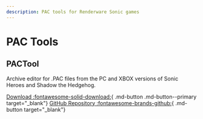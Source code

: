 ```yaml
---
description: PAC tools for Renderware Sonic games
---
```

# PAC Tools

## PACTool
Archive editor for .PAC files from the PC and XBOX versions of Sonic Heroes and Shadow the Hedgehog.

[Download :fontawesome-solid-download:](https://github.com/Sewer56/PACTool/releases){ .md-button .md-button--primary target="_blank"}
[GitHub Repository :fontawesome-brands-github:](https://github.com/Sewer56/PACTool){ .md-button target="_blank"}
